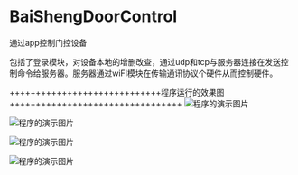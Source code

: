 # BaiShengDoorControl
通过app控制门控设备


包括了登录模块，对设备本地的增删改查，通过udp和tcp与服务器连接在发送控制命令给服务器。服务器通过wiFI模块在传输通讯协议个硬件从而控制硬件。

+++++++++++++++++++++++++++++程序运行的效果图+++++++++++++++++++++++++++++++++
![程序的演示图片](https://github.com/ChampionDragon/BaiShengDoorControl/blob/master/%E7%99%BE%E8%83%9C%E9%97%A8%E6%8E%A7%E8%BF%90%E8%A1%8C%E6%95%88%E6%9E%9C%E5%9B%BE/%E4%B8%BB%E7%95%8C%E9%9D%A2.jpeg)


![程序的演示图片](https://github.com/ChampionDragon/BaiShengDoorControl/blob/master/%E7%99%BE%E8%83%9C%E9%97%A8%E6%8E%A7%E8%BF%90%E8%A1%8C%E6%95%88%E6%9E%9C%E5%9B%BE/%E6%8E%A7%E5%88%B6%E7%95%8C%E9%9D%A2.jpeg)


![程序的演示图片](https://github.com/ChampionDragon/BaiShengDoorControl/blob/master/%E7%99%BE%E8%83%9C%E9%97%A8%E6%8E%A7%E8%BF%90%E8%A1%8C%E6%95%88%E6%9E%9C%E5%9B%BE/%E8%AE%BE%E5%A4%87%E7%AE%A1%E7%90%86%E7%95%8C%E9%9D%A2.jpeg)


![程序的演示图片](https://github.com/ChampionDragon/BaiShengDoorControl/blob/master/%E7%99%BE%E8%83%9C%E9%97%A8%E6%8E%A7%E8%BF%90%E8%A1%8C%E6%95%88%E6%9E%9C%E5%9B%BE/%E9%85%8D%E7%BD%AEWIFI.jpeg)
